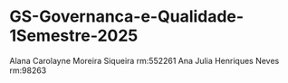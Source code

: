 # GS-Governanca-e-Qualidade-1Semestre-2025
Alana Carolayne Moreira Siqueira rm:552261
Ana Julia Henriques Neves rm:98263
